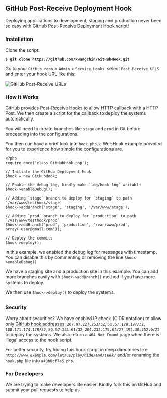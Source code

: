 ## GitHub Post-Receive Deployment Hook

Deploying applications to development, staging and production never been so easy with GitHub Post-Receive Deployment Hook script!

### Installation

Clone the script:

<pre><code>$ <strong>git clone https://github.com/kwangchin/GitHubHook.git</strong>
</code></pre>

Go to your `GitHub repo` &gt; `Admin` &gt; `Service Hooks`, select `Post-Receive URLS` and enter your hook URL like this:

![GitHub Post-Receive URLs](http://s23.postimage.org/r8eui3jdn/Git_Hub_Hook_01.png)

### How It Works

GitHub provides [Post-Receive Hooks](http://help.github.com/post-receive-hooks/) to allow HTTP callback with a HTTP Post. We then create a script for the callback to deploy the systems automatically.

You will need to create branches like `stage` and `prod` in Git before proceeding into the configurations.

You then can have a brief look into `hook.php`, a WebHook example provided for you to experience how simple the configurations are.

<pre><code>&lt;?php
require_once('class.GitHubHook.php');

// Initiate the GitHub Deployment Hook
$hook = new GitHubHook;

// Enable the debug log, kindly make `log/hook.log` writable
$hook-&gt;enableDebug();

// Adding `stage` branch to deploy for `staging` to path `/var/www/testhook/stage`
$hook-&gt;addBranch('stage', 'staging', '/var/www/stage');

// Adding `prod` branch to deploy for `production` to path `/var/www/testhook/prod`
$hook-&gt;addBranch('prod', 'production', '/var/www/prod', array('user@gmail.com'));

// Deploy the commits
$hook-&gt;deploy();
</code></pre>

In this example, we enabled the debug log for messages with timestamp. You can disable this by commenting or removing the line `$hook->enableDebug()`

We have a staging site and a production site in this example. You can add more branches easily with `$hook->addBranch()` method if you have more systems to deploy.

We then use `$hook->deploy()` to deploy the systems.

## 

### Security

Worry about securities? We have enabled IP check (CIDR notation) to allow only [GitHub hook addresses](https://help.github.com/articles/what-ip-addresses-does-github-use-that-i-should-whitelist):  `207.97.227.253/32`, `50.57.128.197/32`, `108.171.174.178/32`, `50.57.231.61/32`, `204.232.175.64/27`, `192.30.252.0/22` to deploy the systems. We also return a `404 Not Found` page when there is illegal access to the hook script.

For better security, try hiding this hook script in deep directories like `http://www.example.com/let/us/play/hide/and/seek/` and/or renaming the `hook.php` file into `a40b6cf7a5.php`.

### For Developers

We are trying to make developers life easier. Kindly fork this on GitHub and submit your pull requests to help us.

